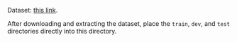 Dataset: [this link](https://www.kaggle.com/datasets/googleai/pfam-seed-random-split).

After downloading and extracting the dataset, place the `train`, `dev`, and `test` directories directly into this directory.
